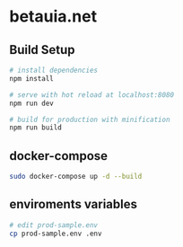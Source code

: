 # betauia.net


## Build Setup

``` bash
# install dependencies
npm install

# serve with hot reload at localhost:8080
npm run dev

# build for production with minification
npm run build
```

## docker-compose
```bash
sudo docker-compose up -d --build
```

## enviroments variables
```bash
# edit prod-sample.env
cp prod-sample.env .env

```
